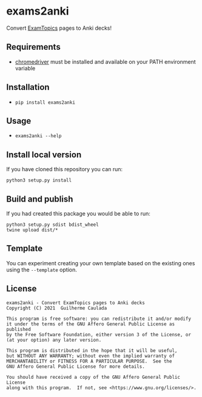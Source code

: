 # exams2anki

Convert [ExamTopics](https://www.examtopics.com/exams/) pages to Anki decks!

## Requirements

- [chromedriver](https://chromedriver.chromium.org/) must be installed and available on your PATH environment variable

## Installation

- `pip install exams2anki`

## Usage

- `exams2anki --help`

## Install local version

If you have cloned this repository you can run:

```
python3 setup.py install
```

## Build and publish

If you had created this package you would be able to run:

```
python3 setup.py sdist bdist_wheel
twine upload dist/*
```

## Template

You can experiment creating your own template based on the existing ones using the `--template` option.

## License

```
exams2anki - Convert ExamTopics pages to Anki decks
Copyright (C) 2021  Guilherme Caulada

This program is free software: you can redistribute it and/or modify
it under the terms of the GNU Affero General Public License as published
by the Free Software Foundation, either version 3 of the License, or
(at your option) any later version.

This program is distributed in the hope that it will be useful,
but WITHOUT ANY WARRANTY; without even the implied warranty of
MERCHANTABILITY or FITNESS FOR A PARTICULAR PURPOSE.  See the
GNU Affero General Public License for more details.

You should have received a copy of the GNU Affero General Public License
along with this program.  If not, see <https://www.gnu.org/licenses/>.
```
